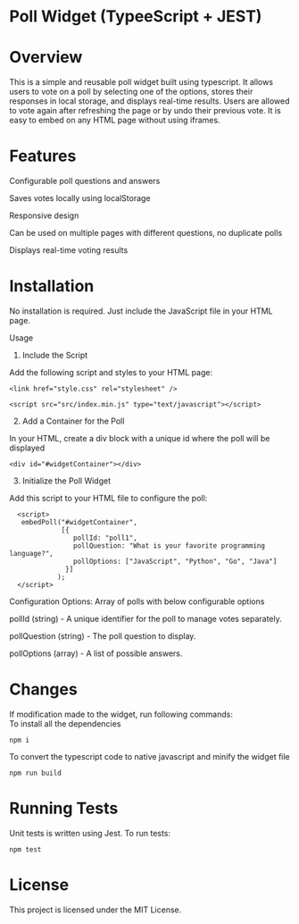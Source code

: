 # Poll Widget (TypeeScript + JEST)
# Overview

This is a simple and reusable poll widget built using typescript. It allows users to vote on a poll by selecting one of the options, stores their responses in local storage, and displays real-time results. Users are allowed to vote again after refreshing the page or by undo their previous vote. It is easy to embed on any HTML page without using iframes.

# Features

Configurable poll questions and answers

Saves votes locally using localStorage

Responsive design

Can be used on multiple pages with different questions, no duplicate polls

Displays real-time voting results

# Installation

No installation is required. Just include the JavaScript file in your HTML page.

Usage

1. Include the Script

Add the following script and styles to your HTML page:

```
<link href="style.css" rel="stylesheet" />
  
<script src="src/index.min.js" type="text/javascript"></script>
```

2. Add a Container for the Poll

In your HTML, create a div block with a unique id where the poll will be displayed
```
<div id="#widgetContainer"></div>
```

3. Initialize the Poll Widget

Add this script to your HTML file to configure the poll:

```
  <script>
   embedPoll("#widgetContainer",
             [{
                pollId: "poll1",
                pollQuestion: "What is your favorite programming language?",
                pollOptions: ["JavaScript", "Python", "Go", "Java"]
              }]
            );
  </script>
```

Configuration Options: Array of polls with below configurable options

pollId (string) - A unique identifier for the poll to manage votes separately.

pollQuestion (string) - The poll question to display.

pollOptions (array) - A list of possible answers.

# Changes
If modification made to the widget, run following commands:
<br/>To install all the dependencies
```
npm i
```

To convert the typescript code to native javascript and minify the widget file
```
npm run build
```

# Running Tests

Unit tests is written using Jest.
To run tests:
```
npm test
```

# License

This project is licensed under the MIT License.

